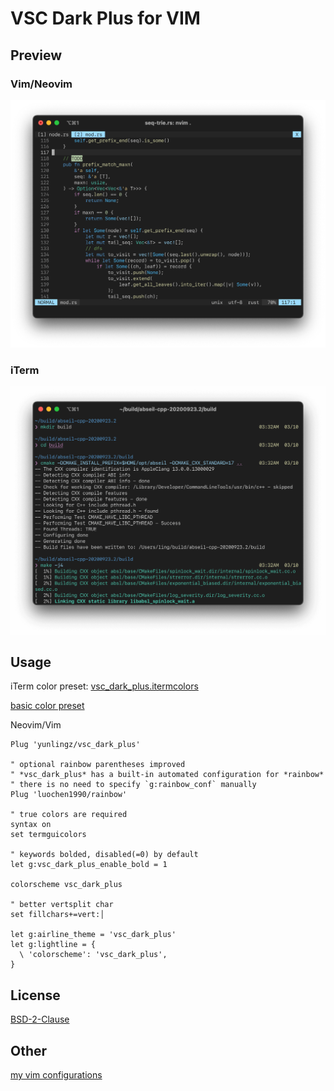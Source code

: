 # VSC Dark Plus for VIM

## Preview

### Vim/Neovim

![nvim preview](https://raw.githubusercontent.com/yunlingz/vim-equinusocio-material-preview/master/vsc_dark_plus/nvim.png)

### iTerm

![term preview](https://raw.githubusercontent.com/yunlingz/vim-equinusocio-material-preview/master/vsc_dark_plus/term.png)

## Usage

iTerm color preset: [vsc_dark_plus.itermcolors](term/)

[basic color preset](preset_doc/color.txt)

Neovim/Vim

```viml
Plug 'yunlingz/vsc_dark_plus'

" optional rainbow parentheses improved
" *vsc_dark_plus* has a built-in automated configuration for *rainbow*
" there is no need to specify `g:rainbow_conf` manually
Plug 'luochen1990/rainbow'

" true colors are required
syntax on
set termguicolors

" keywords bolded, disabled(=0) by default
let g:vsc_dark_plus_enable_bold = 1

colorscheme vsc_dark_plus

" better vertsplit char
set fillchars+=vert:│

let g:airline_theme = 'vsc_dark_plus'
let g:lightline = {
  \ 'colorscheme': 'vsc_dark_plus',
}
```

## License

[BSD-2-Clause](LICENSE)

## Other

[my vim configurations](https://github.com/yunlingz/config-vim)
